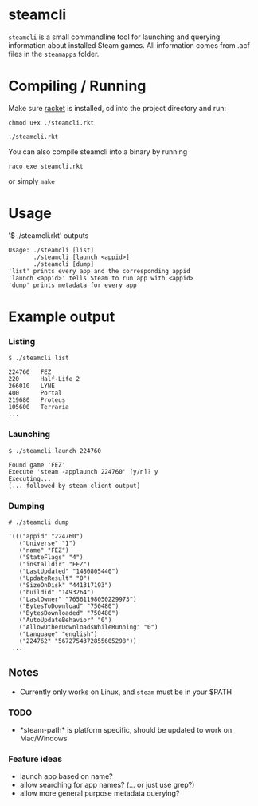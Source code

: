 # steamcli

`steamcli` is a small commandline tool for launching and querying information
about installed Steam games. All information comes from .acf files in the
`steamapps` folder.

# Compiling / Running

Make sure [racket](https://racket-lang.org/) is installed, cd into the project
directory and run:

``` 
chmod u+x ./steamcli.rkt

./steamcli.rkt
```

You can also compile steamcli into a binary by running

```
raco exe steamcli.rkt
```
or simply `make`

# Usage

'$ ./steamcli.rkt' outputs

```
Usage: ./steamcli [list]
       ./steamcli [launch <appid>]
       ./steamcli [dump]
'list' prints every app and the corresponding appid
'launch <appid>' tells Steam to run app with <appid>
'dump' prints metadata for every app
```

# Example output

### Listing

```
$ ./steamcli list 

224760   FEZ 
220      Half-Life 2 
266010   LYNE 
400      Portal 
219680   Proteus 
105600   Terraria 
...
```

### Launching

```
$ ./steamcli launch 224760

Found game 'FEZ'
Execute 'steam -applaunch 224760' [y/n]? y
Executing...
[... followed by steam client output]
```

### Dumping

```
# ./steamcli dump

'((("appid" "224760")
   ("Universe" "1")
   ("name" "FEZ")
   ("StateFlags" "4")
   ("installdir" "FEZ")
   ("LastUpdated" "1480805440")
   ("UpdateResult" "0")
   ("SizeOnDisk" "441317193")
   ("buildid" "1493264")
   ("LastOwner" "76561198050229973")
   ("BytesToDownload" "750480")
   ("BytesDownloaded" "750480")
   ("AutoUpdateBehavior" "0")
   ("AllowOtherDownloadsWhileRunning" "0")
   ("Language" "english")
   ("224762" "5672754372855605298"))
 ...
```

## Notes

- Currently only works on Linux, and `steam` must be in your $PATH

### TODO
  - \*steam-path\* is platform specific, should be updated to work on Mac/Windows

### Feature ideas
  - launch app based on name?
  - allow searching for app names? (... or just use grep?)
  - allow more general purpose metadata querying?
